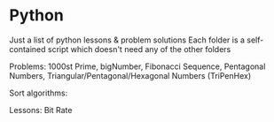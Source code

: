 # Python

Just a list of python lessons & problem solutions
Each folder is a self-contained script which doesn't need any of the other folders

Problems:
    1000st Prime,
    bigNumber,
    Fibonacci Sequence,
    Pentagonal Numbers,
    Triangular/Pentagonal/Hexagonal Numbers (TriPenHex)

Sort algorithms:


Lessons:
    Bit Rate
    